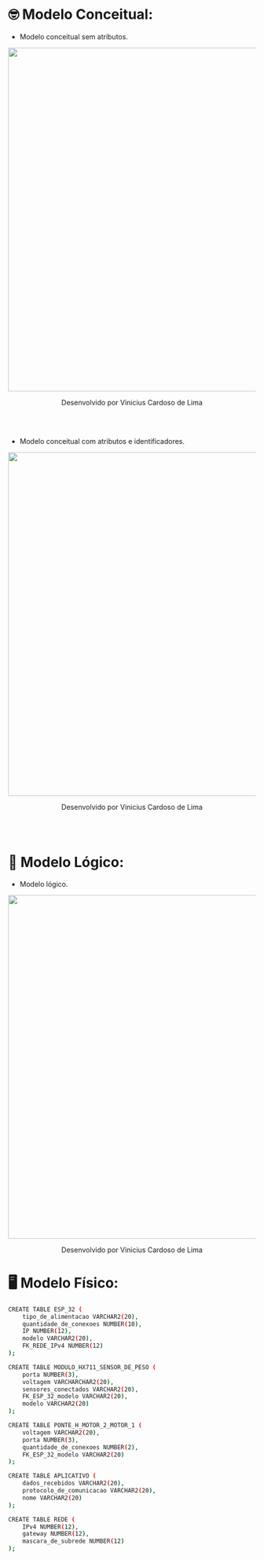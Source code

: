 # 🤓 Modelo Conceitual:

- Modelo conceitual sem atributos.

<p align="center">
<img src="https://github.com/user-attachments/assets/08598f42-ebd7-406a-8114-d83c1ec3762a" width="700px" border="0" >
  <p align="center">
  <a> Desenvolvido por Vinicius Cardoso de Lima <a>
</p>
<br><br>

- Modelo conceitual com atributos e identificadores.

<p align="center">
<img src="https://github.com/user-attachments/assets/7cad259c-59cb-4588-9f98-b3375710c7ad" width="700px" border="0" >
  <p align="center">
  <a> Desenvolvido por Vinicius Cardoso de Lima <a>
</p>
<br><br>

# 🤖 Modelo Lógico:
- Modelo lógico.
<p align="center">
<img src="https://github.com/user-attachments/assets/dce22fef-436e-4d26-8c09-f6e27c526162" width="700px" border="0" >
  <p align="center">
  <a> Desenvolvido por Vinicius Cardoso de Lima <a>
</p>

# 🖥️ Modelo Físico:

```sh
CREATE TABLE ESP_32 (
    tipo_de_alimentacao VARCHAR2(20),
    quantidade_de_conexoes NUMBER(10),
    IP NUMBER(12),
    modelo VARCHAR2(20),
    FK_REDE_IPv4 NUMBER(12)
);

CREATE TABLE MODULO_HX711_SENSOR_DE_PESO (
    porta NUMBER(3),
    voltagem VARCHARCHAR2(20),
    sensores_conectados VARCHAR2(20),
    FK_ESP_32_modelo VARCHAR2(20),
    modelo VARCHAR2(20)
);

CREATE TABLE PONTE_H_MOTOR_2_MOTOR_1 (
    voltagem VARCHAR2(20),
    porta NUMBER(3),
    quantidade_de_conexoes NUMBER(2),
    FK_ESP_32_modelo VARCHAR2(20)
);

CREATE TABLE APLICATIVO (
    dados_recebidos VARCHAR2(20),
    protocolo_de_comunicacao VARCHAR2(20),
    nome VARCHAR2(20)
);

CREATE TABLE REDE (
    IPv4 NUMBER(12),
    gateway NUMBER(12),
    mascara_de_subrede NUMBER(12)
);
```
